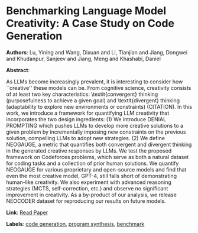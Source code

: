 # Benchmarking Language Model Creativity: A Case Study on Code Generation

**Authors**: Lu, Yining  and      Wang, Dixuan  and      Li, Tianjian  and      Jiang, Dongwei  and      Khudanpur, Sanjeev  and      Jiang, Meng  and      Khashabi, Daniel

**Abstract**:

As LLMs become increasingly prevalent, it is interesting to consider how ``creative'' these models can be. From cognitive science, creativity consists of at least two key characteristics: \textit{convergent} thinking (purposefulness to achieve a given goal) and \textit{divergent} thinking (adaptability to explore new environments or constraints) (CITATION). In this work, we introduce a framework for quantifying LLM creativity that incorporates the two design ingredients: (1) We introduce DENIAL PROMPTING which pushes LLMs to develop more creative solutions to a given problem by incrementally imposing new constraints on the previous solution, compelling LLMs to adopt new strategies. (2) We define NEOGAUGE, a metric that quantifies both convergent and divergent thinking in the generated creative responses by LLMs. We test the proposed framework on Codeforces problems, which serve as both a natural dataset for coding tasks and a collection of prior human solutions. We quantify NEOGAUGE for various proprietary and open-source models and find that even the most creative model, GPT-4, still falls short of demonstrating human-like creativity. We also experiment with advanced reasoning strategies (MCTS, self-correction, etc.) and observe no significant improvement in creativity. As a by-product of our analysis, we release NEOCODER dataset for reproducing our results on future models.

**Link**: [Read Paper](https://aclanthology.org/2025.naacl-long.141/)

**Labels**: [code generation](../../labels/code_generation.md), [program synthesis](../../labels/program_synthesis.md), [benchmark](../../labels/benchmark.md)
